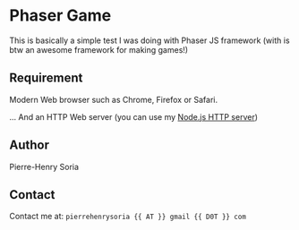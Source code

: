 # Phaser Game

This is basically a simple test I was doing with Phaser JS framework (with is btw an awesome framework for making games!)


## Requirement

Modern Web browser such as Chrome, Firefox or Safari.

... And an HTTP Web server (you can use my [Node.js HTTP server](https://github.com/pH-7/pHOServer))


## Author

Pierre-Henry Soria


## Contact

Contact me at: `pierrehenrysoria {{ AT }} gmail {{ D0T }} com`
